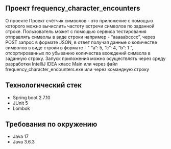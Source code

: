 ## Проект frequency_character_encounters
О проекте
Проект счётчик символов - это приложение с помощью которого можно вычислить частоту встречи
символов по заданной строке. Пользователь может с помощью сервиса тестирования отправлять 
символы в виде строки например - “aaaaabcccc”, через POST запрос в формате JSON, в ответ
получая данные о количестве символов в виде строки в формате - " “a”: 5, “c”: 4, “b”: 1 ", 
отсортированных по убыванию количества вхождений символа в заданную строку. 
Запуск приложения можно осуществлять через среду разработки IntelliJ IDEA класс Main или через файл
frequency_character_encounters.exe или через командную строку

## Технологический стек
- Spring boot 2.7.10
- JUnit 5
- Lombok

## Требования по окружению
- Java 17
- Java 3.6.3